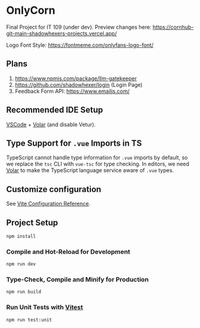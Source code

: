 # OnlyCorn

Final Project for IT 109 (under dev). Preview changes here: https://cornhub-git-main-shadowhexers-projects.vercel.app/

Logo Font Style: https://fontmeme.com/onlyfans-logo-font/

## Plans

1. https://www.npmjs.com/package/llm-gatekeeper
2. https://github.com/shadowhexer/login (Login Page)
3. Feedback Form API: https://www.emailjs.com/

## Recommended IDE Setup

[VSCode](https://code.visualstudio.com/) + [Volar](https://marketplace.visualstudio.com/items?itemName=Vue.volar) (and disable Vetur).

## Type Support for `.vue` Imports in TS

TypeScript cannot handle type information for `.vue` imports by default, so we replace the `tsc` CLI with `vue-tsc` for type checking. In editors, we need [Volar](https://marketplace.visualstudio.com/items?itemName=Vue.volar) to make the TypeScript language service aware of `.vue` types.

## Customize configuration

See [Vite Configuration Reference](https://vite.dev/config/).

## Project Setup

```sh
npm install
```

### Compile and Hot-Reload for Development

```sh
npm run dev
```

### Type-Check, Compile and Minify for Production

```sh
npm run build
```

### Run Unit Tests with [Vitest](https://vitest.dev/)

```sh
npm run test:unit
```
